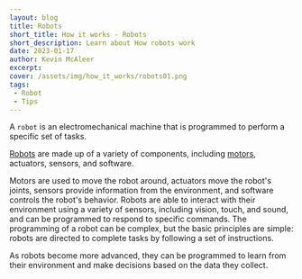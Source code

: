 ```yaml
---
layout: blog
title: Robots
short_title: How it works - Robots
short_description: Learn about How robots work
date: 2023-01-17
author: Kevin McAleer
excerpt: 
cover: /assets/img/how_it_works/robots01.png
tags:
 - Robot
 - Tips
---
```



A `robot` is an electromechanical machine that is programmed to perform a specific set of tasks. 

[Robots](/resources/glossary#robot) are made up of a variety of components, including [motors](/resources/glossary#motor), actuators, sensors, and software.

Motors are used to move the robot around, actuators move the robot's joints, sensors provide information from the environment, and software controls the robot's behavior. Robots are able to interact with their environment using a variety of sensors, including vision, touch, and sound, and can be programmed to respond to specific commands. The programming of a robot can be complex, but the basic principles are simple: robots are directed to complete tasks by following a set of instructions. 

As robots become more advanced, they can be programmed to learn from their environment and make decisions based on the data they collect.
